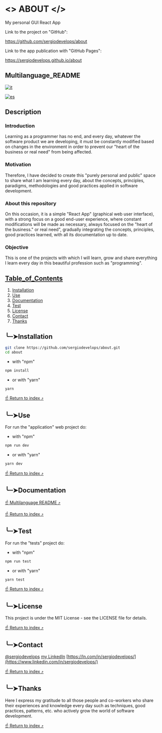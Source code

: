 # <> ABOUT </>

My personal GUI React App

Link to the project on "GitHub":

https://github.com/sergiodevelops/about

Link to the app publication with "GitHub Pages":

https://sergiodevelops.github.io/about




## Multilanguage_README

[![it](https://img.shields.io/badge/lang-ITALIANO-red.svg)](https://github.com/sergiodevelops/about/blob/master/README.it.md)

[![es](https://img.shields.io/badge/lang-ESPAÑOL-yellow.svg)](https://github.com/sergiodevelops/about/blob/master/README.es.md)




## Description
[//]: # (Una breve descripción del proyecto que explique 
su propósito y sus características principales.)

### Introduction
Learning as a programmer has no end, and every day, whatever the software product we are developing, it must be constantly modified based on changes in the environment in order to prevent our "heart of the business or real need" from being affected. 

### Motivation
Therefore, I have decided to create this "purely personal and public" space to share what I am learning every day, about the concepts, principles, paradigms, methodologies and good practices applied in software development.

### About this repository
On this occasion, it is a simple "React App" (graphical web user interface), with a strong focus on a good end-user experience, where constant modifications will be made as necessary, always focused on the "heart of the business." or real need", gradually integrating the concepts, principles, good practices learned, with all its documentation up to date.

### Objective
This is one of the projects with which I will learn, grow and share everything I learn every day in this beautiful profession such as "programming".




## [Table_of_Contents](#Table_of_Contents)

1. [Installation](#installation)
2. [Use](#use)
3. [Documentation](#documentation)
4. [Test](#test)
5. [License](#license)
6. [Contact](#contact)
7. [Thanks](#thanks)




## ╰┈➤Installation

[//]: # (Instrucciones para instalar el proyecto. Incluye los requisitos previos y 
comandos necesarios.)

```bash
git clone https://github.com/sergiodevelops/about.git
cd about
```
- with "npm"
```bash
npm install
```
- or with "yarn"
```bash
yarn
```

[☝️ Return to index ⤴](#Table_of_Contents)




## ╰┈➤Use
[//]: # (Instrucciones para usar el proyecto. Incluye ejemplos de comandos y código.)
For run the "application" web project do:
- with "npm"
```bash
npm run dev
```
- or with "yarn"
```bash
yarn dev
```

[☝️ Return to index ⤴](#Table_of_Contents)




[//]: # (## ╰┈➤Ejemplos)
[//]: # (Algunos ejemplos prácticos de use de tu proyecto.)




## ╰┈➤Documentation
[//]: # (Un enlace a la documentation completa si está en otro lugar.)
[☝️ Multilanguage README ⤴](#Multilanguage_README)

[☝️ Return to index ⤴](#Table_of_Contents)




[//]: # (## ╰┈➤Contribución)
[//]: # (Guía para contribuir al proyecto. Incluye reglas para pull requests, código de conducta, etc.)




## ╰┈➤Test
[//]: # (Instrucciones para correr los tests.)
[//]: # (asd)
For run the "tests" project do:
- with "npm"
```bash
npm run test
```
- or with "yarn"
```bash
yarn test
```

[☝️ Return to index ⤴](#Table_of_Contents)




## ╰┈➤License
This project is under the MIT License - see the LICENSE file for details.

[☝️ Return to index ⤴](#Table_of_Contents)




## ╰┈➤Contact
[@sergiodevelops](https://www.linkedin.com/in/sergiodevelops/)
[my LinkedIn](https://www.linkedin.com/in/sergiodevelops/)
[https://ln.com/in/sergiodevelops/](https://www.linkedin.com/in/sergiodevelops/)

[☝️ Return to index ⤴](#Table_of_Contents)




## ╰┈➤Thanks
Here I express my gratitude to all those people and co-workers who share their experiences and knowledge every day such as techniques, good practices, patterns, etc. who actively grow the world of software development.

[☝️ Return to index ⤴](#Table_of_Contents)
